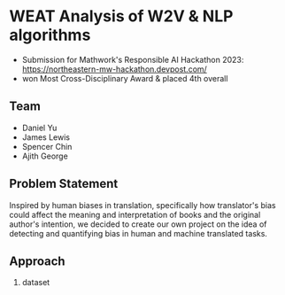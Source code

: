 # WEAT Analysis of W2V & NLP algorithms
- Submission for Mathwork's Responsible AI Hackathon 2023: https://northeastern-mw-hackathon.devpost.com/
- won Most Cross-Disciplinary Award & placed 4th overall

## Team
 - Daniel Yu
 - James Lewis
 - Spencer Chin
 - Ajith George

## Problem Statement
Inspired by human biases in translation, specifically how translator's bias could affect the meaning and interpretation of books and the original author's intention, we decided to create our own project on the idea of detecting and quantifying bias in human and machine translated tasks.

## Approach
1. dataset


